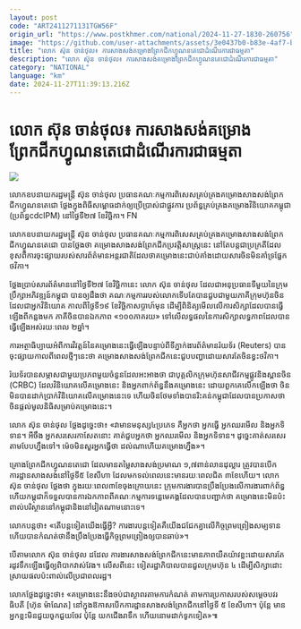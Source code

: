 ```yaml
---
layout: post
code: "ART2411271131TGW56F"
origin_url: "https://www.postkhmer.com/national/2024-11-27-1830-260756"
image: "https://github.com/user-attachments/assets/3e0437b0-b83e-4af7-b639-593507cdda2d"
title: "លោក ស៊ុន ចាន់ថុល៖ ការ​​សាង​សង់​​គម្រោង​ព្រែកជីក​ហ្វូណន​តេជោ​ដំណើរការ​ជា​ធម្មតា"
description: "​​លោក ស៊ុន ចាន់ថុល៖ ការ​​សាង​សង់​​គម្រោង​ព្រែកជីក​ហ្វូណន​តេជោ​ដំណើរការ​ជា​ធម្មតា​"
category: "NATIONAL"
language: "km"
date: 2024-11-27T11:39:13.216Z
---
```


# លោក ស៊ុន ចាន់ថុល៖ ការ​​សាង​សង់​​គម្រោង​ព្រែកជីក​ហ្វូណន​តេជោ​ដំណើរការ​ជា​ធម្មតា

![](https://github.com/user-attachments/assets/047da871-b8b5-4bd3-8097-241b86bf20a0)

លោក​ឧបនាយក​រដ្ឋមន្ត្រី ស៊ុន ចាន់ថុល ប្រធាន​គណៈកម្មការ​ពិសេស​គ្រប់គ្រង​គម្រោង​សាងសង់​ព្រែក​ជីក​ហ្វូណន​តេជោ ថ្លែង​ក្នុង​ពិធីសម្ពោធដាក់ឲ្យប្រើប្រាស់ជាផ្លូវការ ប្រព័ន្ធគ្រប់គ្រងគម្រោងវិនិយោគកម្ពុជា (ប្រព័ន្ធcdcIPM) នៅ​ថ្ងៃ​ទី២៧ ខែ​វិច្ឆិកា។ FN

លោក​ឧបនាយក​រដ្ឋមន្ត្រី ស៊ុន ចាន់ថុល ប្រធាន​គណៈកម្មការ​ពិសេស​គ្រប់គ្រង​គម្រោង​សាងសង់​ព្រែក​ជីក​ហ្វូណន​តេជោ បាន​ថ្លែង​ថា គម្រោង​សាង​សង់​ព្រែកជីក​ប្រវត្តិសាស្ត្រ​នេះ ​នៅ​តែ​បន្ត​ជា​ប្រក្រតី​ ដែល​ខុស​ពី​ការ​ចុះ​ផ្សាយ​របស់​សារព័ត៌មាន​អន្តរជាតិ​ដែល​ថា​គម្រោង​នេះ​ជាប់​គាំង​ដោយសារ​ចិន​មិន​គាំទ្រ​ផ្នែក​ថវិកា។

ថ្លែង​ប្រាប់​សារព័ត៌មាន​នៅ​ថ្ងៃ​ទី២៧ ខែ​វិច្ឆិកា​នេះ លោក ស៊ុន ចាន់ថុល ដែល​ជា​អនុប្រធាន​ទីមួយ​នៃ​ក្រុមប្រឹក្សា​អភិវឌ្ឍន៍​កម្ពុជា បាន​ឲ្យ​ដឹង​ថា គណៈកម្មការ​របស់​លោក​ទើបតែ​បាន​ជួប​ជាមួយ​ភាគី​ក្រុមហ៊ុន​ចិន​ដែល​ជា​អ្នក​វិនិយោគ កាល​ពី​ថ្ងៃ​ទី១៩ ខែ​វិច្ឆិកា​សប្ដាហ៍​មុន ដើម្បី​ពិនិត្យ​មើល​លើ​ការ​សិក្សា​ដែល​បាន​ធ្វើ​ឡើង​ពី​កន្លង​មក ភាគី​ចិន​បាន​ឯកភាព «១០០​ភាគរយ» ទៅ​លើ​លទ្ធផល​នៃ​ការ​សិក្សា​លទ្ធភាព​ដែល​បាន​ធ្វើ​ឡើង​អស់​រយៈ​ពេល ២​ឆ្នាំ។

ការ​អត្ថាធិប្បាយ​អំពី​ការ​វិវត្តន៍​នៃ​គម្រោង​នេះ​ធ្វើ​ឡើង​បន្ទាប់​ពី​ទីភ្នាក់ងារ​ព័ត៌មាន​រ៉យទ័រ (Reuters) បាន​ចុះ​ផ្សាយ​កាល​ពី​ពេល​ថ្មីៗ​នេះ​ថា គម្រោង​សាង​សង់​ព្រែកជីក​នេះ​​ជួប​បញ្ហា​ដោយសារ​តែ​ចិន​ខ្វះ​ថវិកា។

រ៉យទ័រ​​បាន​សម្ភាស​ជាមួយ​ប្រភព​មួយ​ចំនួន​ដែល​អះអាង​ថា ជា​បុគ្គលិក​ក្រុមហ៊ុន​សាជីវកម្ម​ផ្លូវ​និង​ស្ពាន​ចិន (CRBC) ដែល​វិនិយោគ​លើ​គម្រោង​នេះ និង​អ្នក​ពាក់​ព័ន្ធ​នឹង​គម្រោង​នេះ ដោយ​ពួក​គេ​លើក​ឡើង​ថា ចិន​មិន​បាន​ដាក់​ប្រាក់​វិនិយោគ​លើ​គម្រោង​នេះ​ទេ ហើយ​ចិន​ថែម​ទាំង​បាន​រិះ​គន់​កម្ពុជា​ដែល​បាន​ប្រកាស​ថា ចិន​ផ្ដល់​មូលនិធិ​សម្រាប់​គម្រោង​នេះ។​

លោក ស៊ុន ចាន់ថុល ថ្លែង​ដូច្នេះ​ថា៖ «វា​មាន​មនុស្ស​៤​ប្រភេទ គឺ​អ្នក​ថា អ្នក​ធ្វើ អ្នក​ឈរ​មើល និង​អ្នក​ទិទាន។ អីចឹង អ្នក​សរសេរ​កាសែត​នោះ គាត់​ជួប​អ្នក​ថា អ្នក​ឈរ​មើល និង​អ្នក​ទិទាន។ ដូច្នេះ​គាត់​សរសេរ​តាម​បែប​ហ្នឹង​ទៅ។ ម៉េច​មិន​សួរ​អ្នក​ធ្វើ​ថា ដល់​ណា​ហើយ​គម្រោង​ហ្នឹង»។

គ្រោង​ព្រែកជីក​ហ្វូណនតេជោ ដែល​មាន​តម្លៃ​សាង​សង់​ប្រមាណ ១,៧​ពាន់​លាន​ដុល្លារ ត្រូវ​បាន​បើក​ការដ្ឋាន​សាងសង់​នៅ​ថ្ងៃ​ទី៥ ខែ​សីហា ដែល​មក​ទល់​ពេល​នេះ​មាន​រយៈ​ពេល​ជិត ៣​ខែ​ហើយ។ លោក ស៊ុន ចាន់ថុល ថ្លែង​ថា ក្នុង​រយៈ​ពេល​៣​ខែ​ចុង​ក្រោយ​នេះ ក្រុម​ការងារ​បាន​ប្រឹង​ប្រែង​លើ​ការងារ​ពាក់​ព័ន្ធ ហើយ​កម្ពុជា​ក៏​ទទួល​បាន​ការ​ឯកភាព​ពី​គណៈកម្មការ​ទន្លេ​មេគង្គ​ដែល​បាន​បញ្ជាក់​ថា គម្រោង​នេះ​មិន​ប៉ះ​ពាល់​បរិស្ថាន​នៅ​កម្ពុជា​និង​នៅ​វៀតណាម​នោះ​ទេ។

លោក​បន្ត​ថា៖ «តើ​បន្ត​ទៀត​យើង​ធ្វើ​អ្វី? ការងារ​បន្ត​ទៀត​គឺ​យើង​ជជែក​គ្នា​លើ​កិច្ច​ព្រមព្រៀង​សម្បទាន ហើយ​បាន​កំណត់​ថា​នឹង​ប្រឹងប្រែង​ធ្វើ​កិច្ច​ព្រម​ព្រៀង​ឲ្យ​បាន​ឆាប់»។

បើ​តាម​លោក ស៊ុន ចាន់ថុល​ ដដែល ការងារ​សាងសង់​ព្រែកជីក​នេះ​មាន​ភាព​យឺតយ៉ាវ​ខ្លះ​ដោយសារ​តែ​រដូវ​ទឹក​ឡើង​ធ្វើ​ឲ្យ​ពិបាក​វាស់​វែង។ លើស​ពី​នេះ ទៀត​រដ្ឋាភិបាល​បាន​ជួល​ក្រុមហ៊ុន​ ៤ ដើម្បី​សិក្សា​ដោះស្រាយ​ផល​ប៉ះពាល់​លើ​ប្រជាពលរដ្ឋ។

លោក​ថ្លែង​ដូច្នេះ​ថា៖ «គម្រោង​នេះ​នឹង​ចប់​ជា​ស្ថាពរ​តាម​ការ​កំណត់ តាម​ការ​ប្រកាស​របស់​សម្ដេច​បវរធិបតី \[ហ៊ុន ម៉ាណែត\] នៅ​ក្នុង​ឱកាស​បើក​ការដ្ឋាន​សាងសង់​ព្រែកជីក​នៅ​ថ្ងៃ​ទី ៥ ខែ​សីហា។ ប៉ុន្តែ មាន​អ្នក​ខ្លះ​មិន​ជួយ​ចូក​ជួយ​ចែវ ប៉ុន្តែ យក​ជើង​រាទឹក ហើយ​នោម​ដាក់​ទូក​ទៀត»៕
